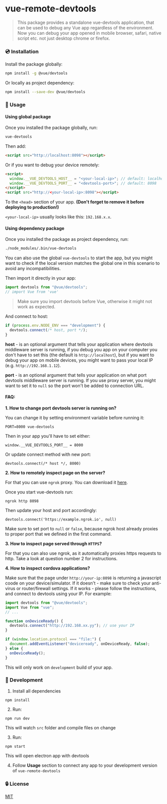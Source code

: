 # vue-remote-devtools

> This package provides a standalone vue-devtools application, that can be used to debug any Vue app regardless of the environment. Now you can debug your app opened in mobile browser, safari, native script etc. not just desktop chrome or firefox.

### :cd: Installation

Install the package globally:

```bash
npm install -g @vue/devtools
```

Or locally as project dependency:

```bash
npm install --save-dev @vue/devtools
```

### :rocket: Usage

#### Using global package

Once you installed the package globally, run:

```bash
vue-devtools
```

Then add:

```html
<script src="http://localhost:8098"></script>
```

Or if you want to debug your device remotely:

```html
<script>
  window.__VUE_DEVTOOLS_HOST__ = "<your-local-ip>"; // default: localhost
  window.__VUE_DEVTOOLS_PORT__ = "<devtools-port>"; // default: 8098
</script>
<script src="http://<your-local-ip>:8098"></script>
```

To the `<head>` section of your app.
**(Don't forget to remove it before deploying to production!)**

`<your-local-ip>` usually looks like this: `192.168.x.x`.

#### Using dependency package

Once you installed the package as project dependency, run:

```bash
./node_modules/.bin/vue-devtools
```

You can also use the global `vue-devtools` to start the app, but you might want to check if the local version matches the global one in this scenario to avoid any incompatibilities.

Then import it directly in your app:

```js
import devtools from "@vue/devtools";
// import Vue from 'vue'
```

> Make sure you import devtools before Vue, otherwise it might not work as expected.

And connect to host:

```js
if (process.env.NODE_ENV === "development") {
  devtools.connect(/* host, port */);
}
```

**host** - is an optional argument that tells your application where devtools middleware server is running, if you debug you app on your computer you don't have to set this (the default is `http://localhost`), but if you want to debug your app on mobile devices, you might want to pass your local IP (e.g. `http://192.168.1.12`).

**port** - is an optional argument that tells your application on what port devtools middleware server is running. If you use proxy server, you might want to set it to `null` so the port won't be added to connection URL.

#### FAQ:

**1. How to change port devtools server is running on?**

You can change it by setting environment variable before running it:

```
PORT=8000 vue-devtools
```

Then in your app you'll have to set either:

```
window.__VUE_DEVTOOLS_PORT__ = 8000
```

Or update connect method with new port:

```
devtools.connect(/* host */, 8000)
```

**2. How to remotely inspect page on the server?**

For that you can use `ngrok` proxy. You can download it [here](https://ngrok.com/).

Once you start vue-devtools run:

```
ngrok http 8098
```

Then update your host and port accordingly:

```
devtools.connect('https://example.ngrok.io', null)
```

Make sure to set port to `null` or `false`, because ngrok host already proxies to proper port that we defined in the first command.

**3. How to inspect page served through `HTTPS`?**

For that you can also use ngrok, as it automatically proxies https requests to http. Take a look at question number 2 for instructions.

**4. How to inspect cordova applications?**

Make sure that the page under `http://your-ip:8098` is returning a javascript coode on your device/simulator. If it doesn't - make sure to check your anti-virus or router/firewall settings. If it works - please follow the instructions, and connect to devtools using your IP. For example:

```js
import devtools from "@vue/devtools";
import Vue from "vue";
// ...

function onDeviceReady() {
  devtools.connect("http://192.168.xx.yy"); // use your IP
}

if (window.location.protocol === "file:") {
  document.addEventListener("deviceready", onDeviceReady, false);
} else {
  onDeviceReady();
}
```

This will only work on `development` build of your app.

### :beers: Development

1. Install all dependencies

```
npm install
```

2. Run:

```
npm run dev
```

This will watch `src` folder and compile files on change

3. Run:

```
npm start
```

This will open electron app with devtools

4. Follow **Usage** section to connect any app to your development version of `vue-remote-devtools`

### :lock: License

[MIT](http://opensource.org/licenses/MIT)
